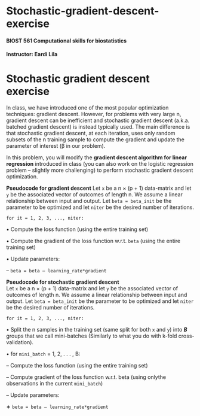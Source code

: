 # Stochastic-gradient-descent-exercise

#### BIOST 561 Computational skills for biostatistics
#### Instructor: Eardi Lila

# Stochastic gradient descent exercise

In class, we have introduced one of the most popular optimization techniques: gradient descent. However,
for problems with very large n, gradient descent can be inefficient and stochastic gradient descent (a.k.a.
batched gradient descent) is instead typically used. The main difference is that stochastic gradient descent,
at each iteration, uses only random subsets of the n training sample to compute the gradient and update the
parameter of interest (&beta; in our problem).

In this problem, you will modify the **gradient descent algorithm for linear regression** introduced in
class (you can also work on the logistic regression problem – slightly more challenging) to perform stochastic
gradient descent optimization.

**Pseudocode for gradient descent** 
Let `x` be a n &times; (p + 1) data-matrix and let `y` be the associated vector of outcomes of length n. 
We assume a linear relationship between input and output. 
Let `beta = beta_init` be the parameter to be optimized and let `niter` be the desired number of iterations.

`for it = 1, 2, 3, ..., niter:`

• Compute the loss function (using the entire training set)

• Compute the gradient of the loss function w.r.t. `beta` (using the entire training set)

• Update parameters:

–   `beta = beta – learning_rate*gradient`

**Pseudocode for stochastic gradient descent**  
Let `x` be a n &times; (p + 1)
data-matrix and let `y` be the associated vector of outcomes of length n. We assume a linear relationship
between input and output. Let `beta = beta_init` be the parameter to be optimized and let `niter` be the
desired number of iterations.

`for it = 1, 2, 3, ..., niter:`

• Split the n samples in the training set (same split for both `x` and `y`) into ***B*** groups that we call
mini-batches (Similarly to what you do with k-fold cross-validation).

• for `mini_batch` = 1, 2, . . . , B:

–   Compute the loss function (using the entire training set)

–   Compute gradient of the loss function w.r.t. beta (using onlythe observations in the current
`mini_batch`)

–   Update parameters:

∗ `beta = beta – learning_rate*gradient`
